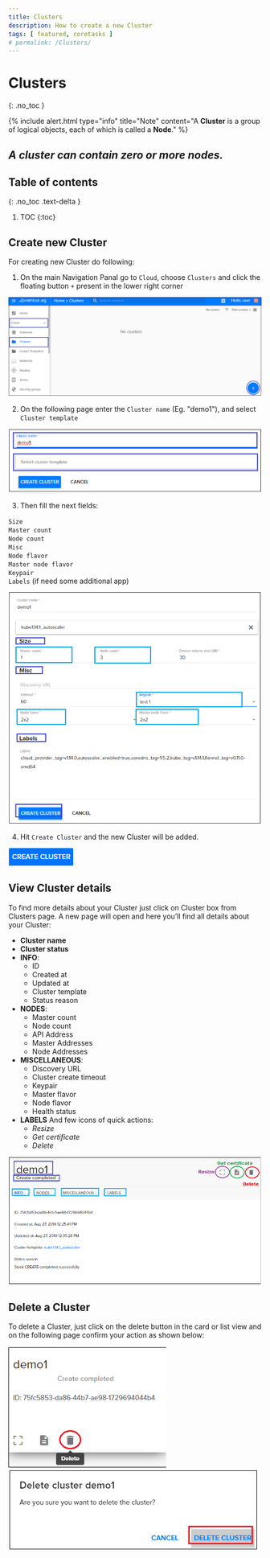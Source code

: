 ```yaml
---
title: Clusters
description: How to create a new Cluster 
tags: [ featured, coretasks ]
# permalink: /Clusters/
---
```

# Clusters
{: .no_toc }

{% include alert.html type="info" title="Note" content="A **Cluster** is a group of logical objects, each of which is called a **Node**." %}

*A cluster can contain zero or more nodes.* 
---

## Table of contents
{: .no_toc .text-delta }

1. TOC
{:toc}

## Create new Cluster

For creating new Cluster do following:

1) On the main Navigation Panal go to  `Cloud`, choose `Clusters` and click the floating button `+` present in the lower right corner   

![](../../assets/img/clusters/clusters1.png)  

2) On the following page enter the `Cluster name` (Eg. "demo1"), and select `Cluster template`

![](../../assets/img/clusters/clusters6.png) 

3) Then fill the next fields: 

`Size`  
    `Master count`  
    `Node count`  
 `Misc`  
    `Node flavor`    
    `Master node flavor`  
    `Keypair`  
`Labels` (if need some additional app)  

![](../../assets/img/clusters/clusters2.png)

4) Hit `Create Cluster` and the new Cluster will be added.  

![](../../assets/img/clusters/clusters7.png)    

## View Cluster details
To find more details about your Cluster just click on Cluster box from Clusters page. A new page will open and here you’ll find all details about your Cluster:

- **Cluster name**
- **Cluster status**
- **INFO**: 
    - ID
    - Created at
    - Updated at
    - Cluster template
    - Status reason  
- **NODES**:
    - Master count
    - Node count
    - API Address
    - Master Addresses
    - Node Addresses    
- **MISCELLANEOUS**:
    - Discovery URL
    - Cluster create timeout
    - Keypair
    - Master flavor
    - Node flavor
    - Health status  
- **LABELS**
And few icons of quick actions:
    - *Resize*
    - *Get certificate*
    - *Delete*  

![](../../assets/img/clusters/clusters3.png) 

## Delete a Cluster
To delete a Cluster, just click on the delete button in the card or list view and on the following page confirm your action as shown below:  

![](../../assets/img/clusters/clusters4.png) 
![](../../assets/img/clusters/clusters5.png) 


